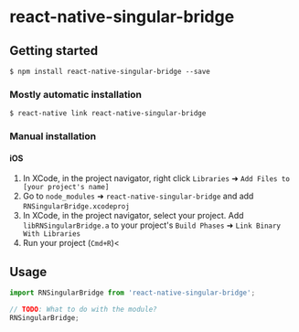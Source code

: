 
# react-native-singular-bridge

## Getting started

`$ npm install react-native-singular-bridge --save`

### Mostly automatic installation

`$ react-native link react-native-singular-bridge`

### Manual installation


#### iOS

1. In XCode, in the project navigator, right click `Libraries` ➜ `Add Files to [your project's name]`
2. Go to `node_modules` ➜ `react-native-singular-bridge` and add `RNSingularBridge.xcodeproj`
3. In XCode, in the project navigator, select your project. Add `libRNSingularBridge.a` to your project's `Build Phases` ➜ `Link Binary With Libraries`
4. Run your project (`Cmd+R`)<


## Usage
```javascript
import RNSingularBridge from 'react-native-singular-bridge';

// TODO: What to do with the module?
RNSingularBridge;
```
  